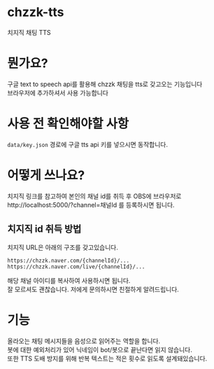 # chzzk-tts
치지직 채팅 TTS

# 뭔가요?
구글 text to speech api를 활용해 chzzk 채팅을 tts로 갖고오는 기능입니다  
브라우저에 추가하셔서 사용 가능합니다

# 사용 전 확인해야할 사항
`data/key.json` 경로에 구글 tts api 키를 넣으시면 동작합니다.

# 어떻게 쓰나요?
치지직 링크를 참고하여 본인의 채널 id를 취득 후
OBS에 브라우저로 http://localhost:5000/?channel=채널Id 를 등록하시면 됩니다.
## 치지직 id 취득 방법
치지직 URL은 아래의 구조를 갖고있습니다.
```
https://chzzk.naver.com/{channelId}/...
https://chzzk.naver.com/live/{channelId}/...
```
해당 채널 아이디를 복사하여 사용하시면 됩니다.  
잘 모르셔도 괜찮습니다. 저에게 문의하시면 친절하게 알려드립니다.

# 기능
올라오는 채팅 메시지들을 음성으로 읽어주는 역할을 합니다.  
봇에 대한 예외처리가 있어 닉네임이 bot/봇으로 끝난다면 읽지 않습니다.  
또한 TTS 도배 방지를 위해 반복 텍스트는 적은 횟수로 읽도록 설계돼있습니다.